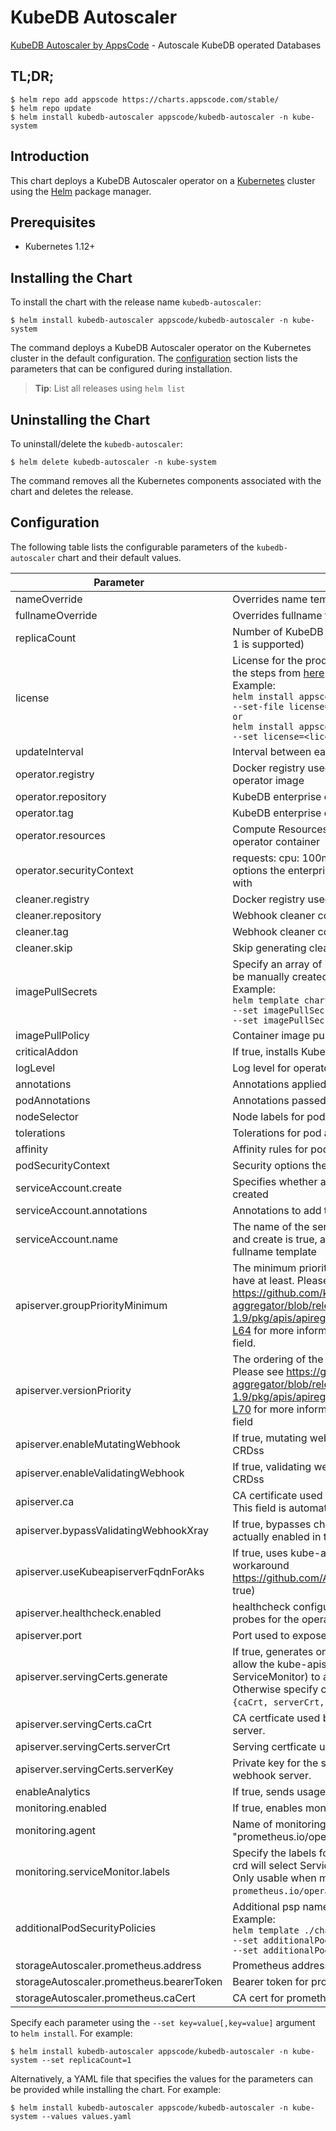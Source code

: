 # KubeDB Autoscaler

[KubeDB Autoscaler by AppsCode](https://github.com/kubedb) - Autoscale KubeDB operated Databases

## TL;DR;

```console
$ helm repo add appscode https://charts.appscode.com/stable/
$ helm repo update
$ helm install kubedb-autoscaler appscode/kubedb-autoscaler -n kube-system
```

## Introduction

This chart deploys a KubeDB Autoscaler operator on a [Kubernetes](http://kubernetes.io) cluster using the [Helm](https://helm.sh) package manager.

## Prerequisites

- Kubernetes 1.12+

## Installing the Chart

To install the chart with the release name `kubedb-autoscaler`:

```console
$ helm install kubedb-autoscaler appscode/kubedb-autoscaler -n kube-system
```

The command deploys a KubeDB Autoscaler operator on the Kubernetes cluster in the default configuration. The [configuration](#configuration) section lists the parameters that can be configured during installation.

> **Tip**: List all releases using `helm list`

## Uninstalling the Chart

To uninstall/delete the `kubedb-autoscaler`:

```console
$ helm delete kubedb-autoscaler -n kube-system
```

The command removes all the Kubernetes components associated with the chart and deletes the release.

## Configuration

The following table lists the configurable parameters of the `kubedb-autoscaler` chart and their default values.

|                Parameter                 |                                                                                                                                                                                 Description                                                                                                                                                                                  |                                Default                                |
|------------------------------------------|------------------------------------------------------------------------------------------------------------------------------------------------------------------------------------------------------------------------------------------------------------------------------------------------------------------------------------------------------------------------------|-----------------------------------------------------------------------|
| nameOverride                             | Overrides name template                                                                                                                                                                                                                                                                                                                                                      | `""`                                                                  |
| fullnameOverride                         | Overrides fullname template                                                                                                                                                                                                                                                                                                                                                  | `""`                                                                  |
| replicaCount                             | Number of KubeDB operator replicas to create (only 1 is supported)                                                                                                                                                                                                                                                                                                           | `1`                                                                   |
| license                                  | License for the product. Get a license by following the steps from [here](https://stash.run/docs/latest/setup/install/enterprise#get-a-trial-license). <br> Example: <br> `helm install appscode/kubedb-autoscaler \` <br> `--set-file license=/path/to/license/file` <br> `or` <br> `helm install appscode/kubedb-autoscaler \` <br> `--set license=<license file content>` | `""`                                                                  |
| updateInterval                           | Interval between each autoscaler loop                                                                                                                                                                                                                                                                                                                                        | `1m`                                                                  |
| operator.registry                        | Docker registry used to pull KubeDB enterprise operator image                                                                                                                                                                                                                                                                                                                | `kubedb`                                                              |
| operator.repository                      | KubeDB enterprise operator container image                                                                                                                                                                                                                                                                                                                                   | `kubedb-autoscaler`                                                   |
| operator.tag                             | KubeDB enterprise operator container image tag                                                                                                                                                                                                                                                                                                                               | `v0.1.2`                                                              |
| operator.resources                       | Compute Resources required by the enterprise operator container                                                                                                                                                                                                                                                                                                              | `{}`                                                                  |
| operator.securityContext                 | requests: cpu: 100m memory: 128Mi Security options the enterprise operator container should run with                                                                                                                                                                                                                                                                         | `{}`                                                                  |
| cleaner.registry                         | Docker registry used to pull Webhook cleaner image                                                                                                                                                                                                                                                                                                                           | `appscode`                                                            |
| cleaner.repository                       | Webhook cleaner container image                                                                                                                                                                                                                                                                                                                                              | `kubectl`                                                             |
| cleaner.tag                              | Webhook cleaner container image tag                                                                                                                                                                                                                                                                                                                                          | `v1.16`                                                               |
| cleaner.skip                             | Skip generating cleaner YAML                                                                                                                                                                                                                                                                                                                                                 | `false`                                                               |
| imagePullSecrets                         | Specify an array of imagePullSecrets. Secrets must be manually created in the namespace. <br> Example: <br> `helm template charts/kubedb-autoscaler \` <br> `--set imagePullSecrets[0].name=sec0 \` <br> `--set imagePullSecrets[1].name=sec1`                                                                                                                               | `[]`                                                                  |
| imagePullPolicy                          | Container image pull policy                                                                                                                                                                                                                                                                                                                                                  | `IfNotPresent`                                                        |
| criticalAddon                            | If true, installs KubeDB operator as critical addon                                                                                                                                                                                                                                                                                                                          | `false`                                                               |
| logLevel                                 | Log level for operator                                                                                                                                                                                                                                                                                                                                                       | `3`                                                                   |
| annotations                              | Annotations applied to operator deployment                                                                                                                                                                                                                                                                                                                                   | `{}`                                                                  |
| podAnnotations                           | Annotations passed to operator pod(s).                                                                                                                                                                                                                                                                                                                                       | `{}`                                                                  |
| nodeSelector                             | Node labels for pod assignment                                                                                                                                                                                                                                                                                                                                               | `{"beta.kubernetes.io/arch":"amd64","beta.kubernetes.io/os":"linux"}` |
| tolerations                              | Tolerations for pod assignment                                                                                                                                                                                                                                                                                                                                               | `[]`                                                                  |
| affinity                                 | Affinity rules for pod assignment                                                                                                                                                                                                                                                                                                                                            | `{}`                                                                  |
| podSecurityContext                       | Security options the operator pod should run with.                                                                                                                                                                                                                                                                                                                           | `{}`                                                                  |
| serviceAccount.create                    | Specifies whether a service account should be created                                                                                                                                                                                                                                                                                                                        | `true`                                                                |
| serviceAccount.annotations               | Annotations to add to the service account                                                                                                                                                                                                                                                                                                                                    | `{}`                                                                  |
| serviceAccount.name                      | The name of the service account to use. If not set and create is true, a name is generated using the fullname template                                                                                                                                                                                                                                                       | ``                                                                    |
| apiserver.groupPriorityMinimum           | The minimum priority the webhook api group should have at least. Please see https://github.com/kubernetes/kube-aggregator/blob/release-1.9/pkg/apis/apiregistration/v1beta1/types.go#L58-L64 for more information on proper values of this field.                                                                                                                            | `10000`                                                               |
| apiserver.versionPriority                | The ordering of the webhook api inside of the group. Please see https://github.com/kubernetes/kube-aggregator/blob/release-1.9/pkg/apis/apiregistration/v1beta1/types.go#L66-L70 for more information on proper values of this field                                                                                                                                         | `15`                                                                  |
| apiserver.enableMutatingWebhook          | If true, mutating webhook is configured for KubeDB CRDss                                                                                                                                                                                                                                                                                                                     | `true`                                                                |
| apiserver.enableValidatingWebhook        | If true, validating webhook is configured for KubeDB CRDss                                                                                                                                                                                                                                                                                                                   | `false`                                                               |
| apiserver.ca                             | CA certificate used by the Kubernetes api server. This field is automatically assigned by the operator.                                                                                                                                                                                                                                                                      | `not-ca-cert`                                                         |
| apiserver.bypassValidatingWebhookXray    | If true, bypasses checks that validating webhook is actually enabled in the Kubernetes cluster.                                                                                                                                                                                                                                                                              | `false`                                                               |
| apiserver.useKubeapiserverFqdnForAks     | If true, uses kube-apiserver FQDN for AKS cluster to workaround https://github.com/Azure/AKS/issues/522 (default true)                                                                                                                                                                                                                                                       | `true`                                                                |
| apiserver.healthcheck.enabled            | healthcheck configures the readiness and liveliness probes for the operator pod.                                                                                                                                                                                                                                                                                             | `false`                                                               |
| apiserver.port                           | Port used to expose the operator apiserver                                                                                                                                                                                                                                                                                                                                   | `8443`                                                                |
| apiserver.servingCerts.generate          | If true, generates on install/upgrade the certs that allow the kube-apiserver (and potentially ServiceMonitor) to authenticate operators pods. Otherwise specify certs in `apiserver.servingCerts.{caCrt, serverCrt, serverKey}`.                                                                                                                                            | `true`                                                                |
| apiserver.servingCerts.caCrt             | CA certficate used by serving certificate of webhook server.                                                                                                                                                                                                                                                                                                                 | `""`                                                                  |
| apiserver.servingCerts.serverCrt         | Serving certficate used by webhook server.                                                                                                                                                                                                                                                                                                                                   | `""`                                                                  |
| apiserver.servingCerts.serverKey         | Private key for the serving certificate used by webhook server.                                                                                                                                                                                                                                                                                                              | `""`                                                                  |
| enableAnalytics                          | If true, sends usage analytics                                                                                                                                                                                                                                                                                                                                               | `true`                                                                |
| monitoring.enabled                       | If true, enables monitoring KubeDB operator                                                                                                                                                                                                                                                                                                                                  | `false`                                                               |
| monitoring.agent                         | Name of monitoring agent (either "prometheus.io/operator" or "prometheus.io/builtin")                                                                                                                                                                                                                                                                                        | `"none"`                                                              |
| monitoring.serviceMonitor.labels         | Specify the labels for ServiceMonitor. Prometheus crd will select ServiceMonitor using these labels. Only usable when monitoring agent is `prometheus.io/operator`.                                                                                                                                                                                                          | `{}`                                                                  |
| additionalPodSecurityPolicies            | Additional psp names passed to operator <br> Example: <br> `helm template ./chart/kubedb-autoscaler \` <br> `--set additionalPodSecurityPolicies[0]=abc \` <br> `--set additionalPodSecurityPolicies[1]=xyz`                                                                                                                                                                 | `[]`                                                                  |
| storageAutoscaler.prometheus.address     | Prometheus address for storage metrics                                                                                                                                                                                                                                                                                                                                       | `http://prometheus-operated.monitoring.svc:9090`                      |
| storageAutoscaler.prometheus.bearerToken | Bearer token for prometheus server                                                                                                                                                                                                                                                                                                                                           | `""`                                                                  |
| storageAutoscaler.prometheus.caCert      | CA cert for prometheus server TLS connections                                                                                                                                                                                                                                                                                                                                | `""`                                                                  |


Specify each parameter using the `--set key=value[,key=value]` argument to `helm install`. For example:

```console
$ helm install kubedb-autoscaler appscode/kubedb-autoscaler -n kube-system --set replicaCount=1
```

Alternatively, a YAML file that specifies the values for the parameters can be provided while
installing the chart. For example:

```console
$ helm install kubedb-autoscaler appscode/kubedb-autoscaler -n kube-system --values values.yaml
```
